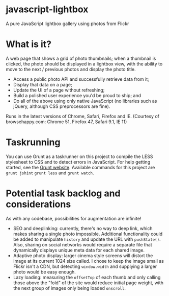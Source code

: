 # javascript-lightbox
A pure JavaScript lightbox gallery using photos from Flickr

# What is it?
A web page that shows a grid of photo thumbnails; when a thumbnail is clicked, the photo should be displayed in a lightbox view, with the ability to move to the next / previous photos and display the photo title.

- Access a public photo API and successfully retrieve data from it;
- Display that data on a page;
- Update the UI of a page without refreshing;
- Build a polished user experience you'd be proud to ship; and
- Do all of the above using only native JavaScript (no libraries such as jQuery, although CSS preprocessors are fine).

Runs in the latest versions of Chrome, Safari, Firefox and IE. (Courtesy of browsehappy.com: Chrome 51, Firefox 47, Safari 9.1, IE 11)

# Taskrunning
You can use Grunt as a taskrunner on this project to compile the LESS stylesheet to CSS and to detect errors in JavaScript. For help getting started, see the [Grunt website](http://gruntjs.com/getting-started). Available commands for this project are ```grunt jshint``` ```grunt less``` and ```grunt watch```.

# Potential task backlog and considerations 
As with any codebase, possibilities for augmentation are infinite!
- SEO and deeplinking: currently, there's no way to deep link, which makes sharing a single photo impossible. Additional functionality could be added to manipulate ```history``` and update the URL with ```pushState()```. Also, sharing on social networks would require a separate file that dynamically displays unique meta data for each shared image.
- Adaptive photo display: larger cinema style screens will distort the image at its current 1024 size called. I chose to keep the image small as Flickr isn't a CDN, but detecting ```window.width``` and supplying a larger photo would be easy enough.
- Lazy loading: measuring the ```offsetTop``` of each thumb and only calling those above the "fold" of the site would reduce initial page weight, with the next group of images only being loaded ```onscroll```.